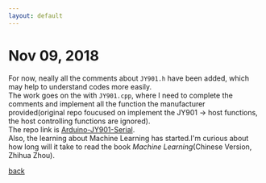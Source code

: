```yaml
---
layout: default
---
```


# Nov 09, 2018

For now, neally all the comments about ```JY901.h``` have been added, which may help to understand codes more easily.  
The work goes on the with ```JY901.cpp```, where I need to complete the comments and implement all the function the manufacturer provided(original repo foucused on implement the JY901 -> host functions, the host controlling functions are ignored).  
The repo link is [Arduino-JY901-Serial](https://github.com/tic-toc-developer/Arduino-JY901-Serial).  
Also, the learning about Machine Learning has started.I'm curious about how long will it take to read the book *Machine Learning*(Chinese Version, Zhihua Zhou).

[back](./)
